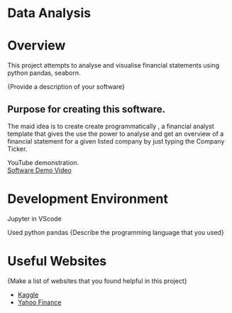 # Data Analysis
# Overview

This project attempts to analyse and visualise financial statements using python pandas, seaborn.


{Provide a description of your software}

## Purpose for creating this software.
The maid idea is to create create programmatically , a financial analyst template that gives the use the power to analyse and get an overview of a financial statement for a given listed company by just typing the Company Ticker.

YouTube demonstration.  
[Software Demo Video](https://byupathwayworldwideprod-my.sharepoint.com/:v:/g/personal/djigu_byupathway_edu/EciHP13JRUdKue1piFvBpsoBZxhLqpaIrlODkqvE3uOZmA?e=rpBblj)

# Development Environment
Jupyter in VScode

Used python pandas
{Describe the programming language that you used}

# Useful Websites

{Make a list of websites that you found helpful in this project}
* [Kaggle](http://www.kaggle.com)
* [Yahoo Finance](http://www.yahoofinance.com)
